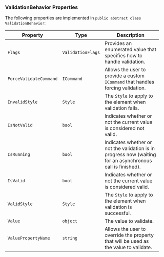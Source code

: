 ### ValidationBehavior Properties

The following properties are implemented in `public abstract class ValidationBehavior`:

|Property  |Type  |Description  |
|---------|---------|---------|
| `Flags` | `ValidationFlags` | Provides an enumerated value that specifies how to handle validation. |
| `ForceValidateCommand` | `ICommand` | Allows the user to provide a custom `ICommand` that handles forcing validation. |
| `InvalidStyle` | `Style` | The `Style` to apply to the element when validation fails. |
| `IsNotValid` | `bool` | Indicates whether or not the current value is considered not valid. |
| `IsRunning` | `bool` | Indicates whether or not the validation is in progress now (waiting for an asynchronous call is finished). |
| `IsValid` | `bool` | Indicates whether or not the current value is considered valid. |
| `ValidStyle` | `Style` | The `Style` to apply to the element when validation is successful. |
| `Value` | `object` | The value to validate. |
| `ValuePropertyName` | `string` | Allows the user to override the property that will be used as the value to validate. |